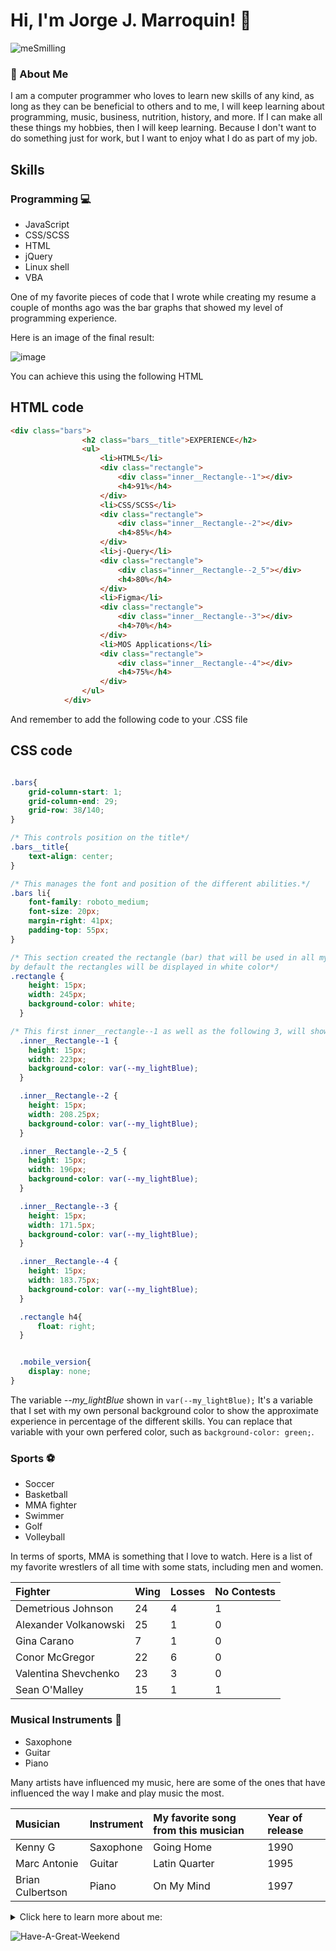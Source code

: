 
# Hi, I'm Jorge J. Marroquin! 👋 

![meSmilling](https://user-images.githubusercontent.com/70856584/132791280-8ec093dd-219f-4eb2-816e-f1a444f409b6.jpg)  


### 🚀 About Me
I am a computer programmer who loves to learn new skills of any kind, as long as they can be beneficial to others and to me, I will keep learning about programming, music, business, nutrition, history, and more. If I can make all these things my hobbies, then I will keep learning. Because I don't want to do something just for work, but I want to enjoy what I do as part of my job.

  
## Skills
### Programming :computer:
- JavaScript
- CSS/SCSS
- HTML
- jQuery
- Linux shell
- VBA

One of my favorite pieces of code that I wrote while creating my resume a couple of months ago was the bar graphs that showed my level of programming experience.

Here is an image of the final result:

![image](https://user-images.githubusercontent.com/70856584/188340912-59179350-621e-4ab1-a3d2-3b56ba80454b.png)


You can achieve this using the following HTML
## HTML code

```html
<div class="bars">
                <h2 class="bars__title">EXPERIENCE</h2>
                <ul>
                    <li>HTML5</li>
                    <div class="rectangle">
                        <div class="inner__Rectangle--1"></div>
                        <h4>91%</h4>
                    </div>
                    <li>CSS/SCSS</li>
                    <div class="rectangle">
                        <div class="inner__Rectangle--2"></div>
                        <h4>85%</h4>
                    </div>
                    <li>j-Query</li>
                    <div class="rectangle">
                        <div class="inner__Rectangle--2_5"></div>
                        <h4>80%</h4>
                    </div>
                    <li>Figma</li>
                    <div class="rectangle">
                        <div class="inner__Rectangle--3"></div>
                        <h4>70%</h4>
                    </div>
                    <li>MOS Applications</li>
                    <div class="rectangle">
                        <div class="inner__Rectangle--4"></div>
                        <h4>75%</h4>
                    </div>
                </ul>
            </div>
```

And remember to add the following code to your .CSS file
## CSS code

```css

.bars{
    grid-column-start: 1;
    grid-column-end: 29;
    grid-row: 38/140; 
}

/* This controls position on the title*/
.bars__title{
    text-align: center;
}

/* This manages the font and position of the different abilities.*/
.bars li{
    font-family: roboto_medium;
    font-size: 20px;
    margin-right: 41px;
    padding-top: 55px;
}

/* This section created the rectangle (bar) that will be used in all my skills,
by default the rectangles will be displayed in white color*/
.rectangle {
    height: 15px;
    width: 245px;
    background-color: white;
  }

/* This first inner__rectangle--1 as well as the following 3, will shown the lightblue*/
  .inner__Rectangle--1 {
    height: 15px;
    width: 223px;
    background-color: var(--my_lightBlue);
  }

  .inner__Rectangle--2 {
    height: 15px;
    width: 208.25px;
    background-color: var(--my_lightBlue);
  }

  .inner__Rectangle--2_5 {
    height: 15px;
    width: 196px;
    background-color: var(--my_lightBlue);
  }

  .inner__Rectangle--3 {
    height: 15px;
    width: 171.5px;
    background-color: var(--my_lightBlue);
  }

  .inner__Rectangle--4 {
    height: 15px;
    width: 183.75px;
    background-color: var(--my_lightBlue);
  }

  .rectangle h4{
      float: right;
  }


  .mobile_version{
    display: none;
}
```
The variable *--my_lightBlue* shown in `var(--my_lightBlue);` It's a variable that I set with my own personal background color to show the approximate experience in percentage of the different skills. You can replace that variable with your own perfered color, such as `background-color: green;`.

### Sports :soccer:
- Soccer
- Basketball
- MMA fighter
- Swimmer
- Golf
- Volleyball

In terms of sports, MMA is something that I love to watch. Here is a list of my favorite wrestlers of all time with some stats, including men and women.

| Fighter | Wing     | Losses | No Contests |
| :-------- | :------- | :----- |:--- |
| Demetrious Johnson | 24 | 4 | 1 |
| Alexander Volkanowski | 25 | 1 | 0 |
| Gina Carano | 7 | 1 | 0 |
| Conor McGregor | 22 | 6 | 0 |
| Valentina Shevchenko | 23 | 3 | 0 |
| Sean O'Malley | 15 | 1 | 1 |


### Musical Instruments :saxophone:
- Saxophone
- Guitar
- Piano

Many artists have influenced my music, here are some of the ones that have influenced the way I make and play music the most.

| Musician | Instrument     | My favorite song from this musician | Year of release |
| :-------- | :------- | :----- |:----- |
| Kenny G | Saxophone | Going Home | 1990 |
| Marc Antonie | Guitar | Latin Quarter | 1995 |
| Brian Culbertson | Piano | On My Mind | 1997 |


<details>
  <summary>Click here to learn more about me:</summary>

- 🔭 I’m currently working on a virtual chat that will responde to our customers at work.
- 🌱 I’m currently learning JavaScript.
- 📫 You can reach me at jorgemarroquin17@gmail.com.
- ⚡ Fun fact: Basketball player Michael Jordan and I have birthdays on the same date, Feb. 17th.

  </details>



![Have-A-Great-Weekend](https://user-images.githubusercontent.com/70856584/132790226-4c63d026-1f5f-436d-8588-9dc12bf8d64a.jpg)






  
